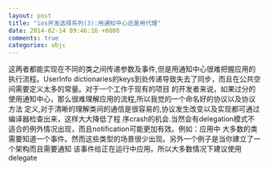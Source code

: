 ```yaml
---
layout: post
title: "ios开发选择系列(3):用通知中心还是用代理"
date: 2014-02-14 09:46:16 +0800
comments: true
categories: objc
---
```


这两者都能实现在不同的类之间传递参数及事件,但是用通知中心很难把握应用的执行流程。UserInfo
dictionaries的keys到处传递导致失去了同步，而且在公共空间需要定义太多的常量。对于一个工作于现有的项目
的开发者来说，如果过分的使用通知中心，那么很难理解应用的流程,所以我觉的一个命名好的协议以及协议方法
定义,对于清晰的理解类间的通信是很容易的,协议发生改变以及实现都可通过编译器检查出来，这样大大降低了程
序crash的机会.当然会有delegation模式不适合的例外情况出现，而且notification可能更加有效。例如：应用中
大多数的类需要知道一个事件。然而这些类型的场景很少出现。另外一个例子是当你建立了一个架构而且需要通知
该事件给正在运行中应用。所以大多数情况下建议使用delegate
